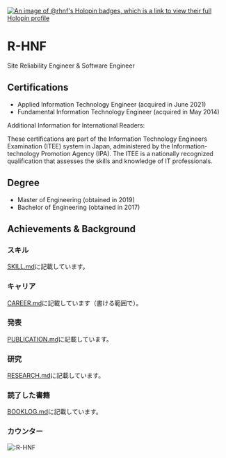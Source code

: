 [![An image of @rhnf's Holopin badges, which is a link to view their full Holopin profile](https://holopin.me/rhnf)](https://holopin.io/@rhnf)

# R-HNF

Site Reliability Engineer & Software Engineer

## Certifications
* Applied Information Technology Engineer (acquired in June 2021)
* Fundamental Information Technology Engineer (acquired in May 2014)

Additional Information for International Readers:

These certifications are part of the Information Technology Engineers Examination (ITEE) system in Japan, administered by the Information-technology Promotion Agency (IPA). The ITEE is a nationally recognized qualification that assesses the skills and knowledge of IT professionals.

## Degree
* Master of Engineering (obtained in 2019)
* Bachelor of Engineering (obtained in 2017)

## Achievements & Background

### スキル
[SKILL.md](SKILL.md)に記載しています。

### キャリア
[CAREER.md](CAREER.md)に記載しています（書ける範囲で）。

### 発表
[PUBLICATION.md](PUBLICATION.md)に記載しています。

### 研究
[RESEARCH.md](RESEARCH.md)に記載しています。

### 読了した書籍
[BOOKLOG.md](BOOKLOG.md)に記載しています。

### カウンター
<img src="https://count.getloli.com/get/@:R-HNF?theme=rule34" alt=":R-HNF" />
